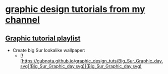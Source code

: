 # [graphic design tutorials from my channel](https://www.youtube.com/c/LarryMoore)
## [Graphic tutorial playlist](https://www.youtube.com/playlist?list=PLqr4STCEUjE49Xwq0o86EGjy-UqoM-KYc)
* Create big Sur lookalike wallpaper:
	* [![https://gubnota.github.io/graphic_design_tuts/Big_Sur_Graphic_day.svg](Big_Sur_Graphic_day.svg)](Big_Sur_Graphic_day.svg)
